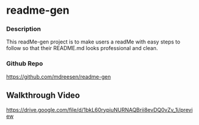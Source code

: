 # readme-gen

### Description
This readMe-gen project is to make users a readMe with easy steps to follow so that their README.md looks professional and clean.

### Github Repo
https://github.com/mdreesen/readme-gen

## Walkthrough Video
https://drive.google.com/file/d/1bkL60rypiuNURNAQBrii8evDQ0vZv_1i/preview
